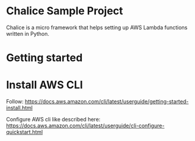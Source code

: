 # Chalice Sample Project

Chalice is a micro framework that helps setting up AWS Lambda functions written in Python.

# Getting started

# Install AWS CLI

Follow: https://docs.aws.amazon.com/cli/latest/userguide/getting-started-install.html

Configure AWS cli like described here: https://docs.aws.amazon.com/cli/latest/userguide/cli-configure-quickstart.html
